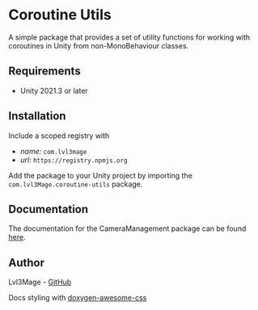 ﻿[//]: # (/mainpage)

# Coroutine Utils
A simple package that provides a set of utility functions for working with coroutines in Unity from non-MonoBehaviour classes.
## Requirements
- Unity 2021.3 or later

## Installation
Include a scoped registry with
- _name:_ `com.lvl3mage`
- _url:_ `https://registry.npmjs.org`

Add the package to your Unity project by importing the `com.lvl3Mage.coroutine-utils` package.

## Documentation
The documentation for the CameraManagement package can be found [here](https://lvl3mage.github.io/CoroutineUtils/).

## Author
Lvl3Mage - [GitHub](https://github.com/Lvl3Mage)

Docs styling with [doxygen-awesome-css](https://github.com/jothepro/doxygen-awesome-css)